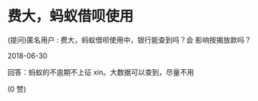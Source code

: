 # 费大，蚂蚁借呗使用

(提问)匿名用户 : 费大，蚂蚁借呗使用中，银行能查到吗？会 影响按揭放款吗？

2018-06-30

回答：蚂蚁的不逾期不上征 xin。大数据可以查到，尽量不用

(0 赞)